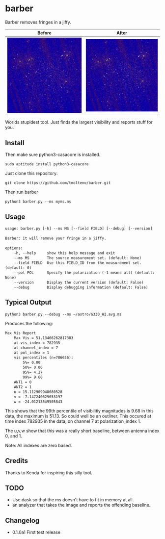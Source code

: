 # barber

Barber removes fringes in a jiffy. 

| Before    | After |
| -------- | ------- |
| ![A Fringe](./doc/fringe.jpeg)  | ![A Fringe](./doc/fringe.jpeg) |

Worlds stupidest tool. Just finds the largest visibility and reports stuff for you. 

## Install


Then make sure python3-casacore is installed.

    sudo aptitude install python3-casacore

Just clone this repository:

    git clone https://github.com/tmolteno/barber.git

Then run barber

    python3 barber.py --ms myms.ms

## Usage

    usage: barber.py [-h] --ms MS [--field FIELD] [--debug] [--version]

    Barber: It will remove your fringe in a jiffy.

    options:
        -h, --help     show this help message and exit
        --ms MS        The source measurement set. (default: None)
        --field FIELD  Use this FIELD_ID from the measurement set. (default: 0)
        --pol POL      Specify the polarization (-1 means all) (default: None)
        --version      Display the current version (default: False)
        --debug        Display debugging information (default: False)

## Typical Output

    python3 barber.py --debug --ms ~/astro/G330_HI.avg.ms

Produces the following:
    
    Max Vis Report
        Max Vis = 51.13466262817383
        at vis_index = 782935
        at channel_index = 7
        at pol_index = 1
        vis percentiles (n=786656):
            5%= 0.00
            50%= 0.00
            95%= 4.27
            99%= 9.68
        ANT1 = 0
        ANT2 = 1
        u = 15.112909948080528
        v = -7.147240629653197
        w = -24.01213549505843

This shows that the 99th percentile of visibilitiy magnitudes is 9.68 in this data, the maximum is 51.13. So could well be an outliner. This occured at time index 782935 in the data, on channel 7 at polarization_index 1.

The u,v,w show that this was a really short baseline, between antenna index 0, and 1.

Note: All indexes are zero based.

## Credits

Thanks to Kenda for inspiring this silly tool.

## TODO

* Use dask so that the ms doesn't have to fit in memory at all.
* an analyzer that takes the image and reports the offending baseline.

## Changelog

- 0.1.0a1 First test release
